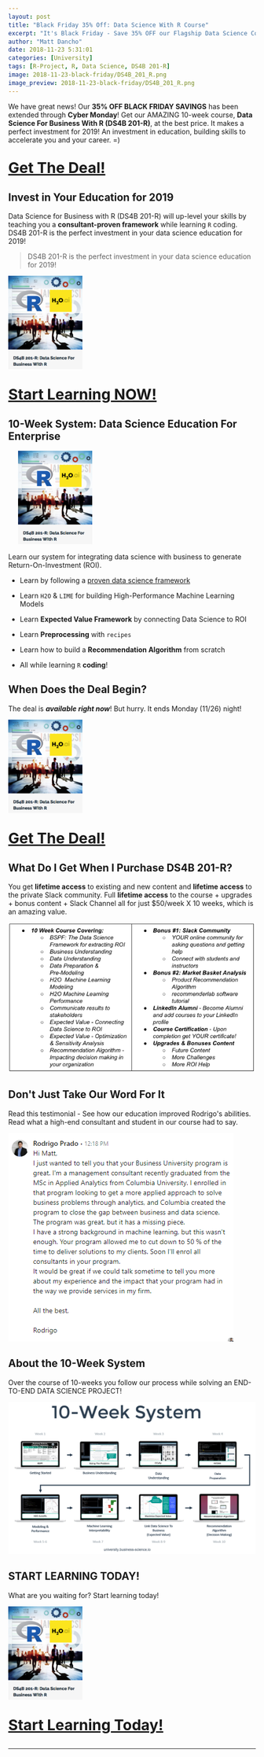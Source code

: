```yaml
---
layout: post
title: "Black Friday 35% Off: Data Science With R Course"
excerpt: "It's Black Friday - Save 35% OFF our Flagship Data Science Course!"
author: "Matt Dancho"
date: 2018-11-23 5:31:01
categories: [University]
tags: [R-Project, R, Data Science, DS4B 201-R]
image: 2018-11-23-black-friday/DS4B_201_R.png
image_preview: 2018-11-23-black-friday/DS4B_201_R.png
---
```



We have great news! Our __35% OFF BLACK FRIDAY SAVINGS__ has been extended through __Cyber Monday__! Get our AMAZING 10-week course, __Data Science For Business With R (DS4B 201-R)__, at the best price. It makes a perfect investment for 2019! An investment in education, building skills to accelerate you and your career. =)

<p class="text-center" style="font-size:30px;">
<a href="https://university.business-science.io/p/hr201-using-machine-learning-h2o-lime-to-predict-employee-turnover/?coupon_code=DS4B15"><strong>Get The Deal!</strong></a>
</p>

## Invest in Your Education for 2019

Data Science for Business with R (DS4B 201-R) will up-level your skills by teaching you a __consultant-proven framework__ while learning `R` coding. DS4B 201-R is the perfect investment in your data science education for 2019!

> DS4B 201-R is the perfect investment in your data science education for 2019!

<a href="https://university.business-science.io/p/hr201-using-machine-learning-h2o-lime-to-predict-employee-turnover/?coupon_code=DS4B15">
<img src="/assets/2018-11-23-black-friday/DS4B_201_R.png" class="img-responsive img-rounded center-block" alt="DS4B 201-R Course" style="width:30%;"/></a>


<p class="text-center" style="font-size:30px;">
<a href="https://university.business-science.io/p/hr201-using-machine-learning-h2o-lime-to-predict-employee-turnover/?coupon_code=DS4B15"><strong>Start Learning NOW!</strong></a>
</p>

## 10-Week System: Data Science Education For Enterprise

<a href="https://university.business-science.io/p/hr201-using-machine-learning-h2o-lime-to-predict-employee-turnover/?coupon_code=DS4B15">
<img src="/assets/2018-11-23-black-friday/DS4B_201_R.png" class="img-rounded pull-right" alt="DS4B 201-R Course" style="width:30%;margin-left:20px"/></a>

Learn our system for integrating data science with business to generate Return-On-Investment (ROI).

- Learn by following a [proven data science framework](https://www.business-science.io/bspf.html)

- Learn `H2O` & `LIME` for building High-Performance Machine Learning Models

- Learn __Expected Value Framework__ by connecting Data Science to ROI

- Learn __Preprocessing__ with `recipes`

- Learn how to build a __Recommendation Algorithm__ from scratch

- All while learning `R` __coding__!

## When Does the Deal Begin?

The deal is ___available right now___! But hurry. It ends Monday (11/26) night!

<a href="https://university.business-science.io/p/hr201-using-machine-learning-h2o-lime-to-predict-employee-turnover/?coupon_code=DS4B15">
<img src="/assets/2018-11-23-black-friday/DS4B_201_R.png" class="img-responsive img-rounded center-block" alt="DS4B 201-R Course" style="width:30%;"/></a>

<p class="text-center" style="font-size:30px;">
<a href="https://university.business-science.io/p/hr201-using-machine-learning-h2o-lime-to-predict-employee-turnover/?coupon_code=DS4B15"><strong>Get The Deal!</strong></a>
</p>

## What Do I Get When I Purchase DS4B 201-R?

You get __lifetime access__ to existing and new content and __lifetime access__ to the private Slack community. Full __lifetime access__ to the course + upgrades + bonus content + Slack Channel all for just $50/week X 10 weeks, which is an amazing value.

![Features and Benefits](/assets/2018-11-23-black-friday/features_benefits.png)

## Don't Just Take Our Word For It 

Read this testimonial - See how our education improved Rodrigo's abilities. Read what a high-end consultant and student in our course had to say.

![Course Testimonial](/assets/2018-11-23-black-friday/testimonial.png)


## About the 10-Week System

Over the course of 10-weeks you follow our process while solving an END-TO-END DATA SCIENCE PROJECT!

![10-Week System](/assets/2018-11-23-black-friday/system.png)


## START LEARNING TODAY!

What are you waiting for? Start learning today!

<a href="https://university.business-science.io/p/hr201-using-machine-learning-h2o-lime-to-predict-employee-turnover/?coupon_code=DS4B15">
<img src="/assets/2018-11-23-black-friday/DS4B_201_R.png" class="img-responsive img-rounded center-block" alt="DS4B 201-R Course" style="width:30%;"/></a>

<p class="text-center" style="font-size:30px;">
<a href="https://university.business-science.io/p/hr201-using-machine-learning-h2o-lime-to-predict-employee-turnover/?coupon_code=DS4B15"><strong>Start Learning Today!</strong></a>
</p>


<hr>